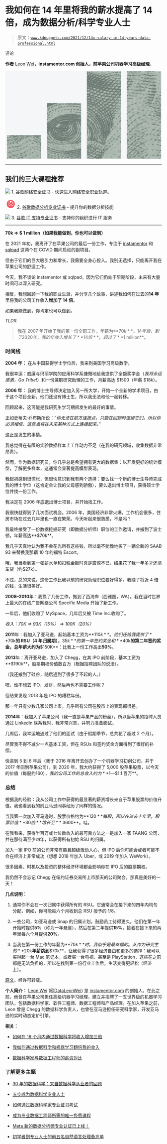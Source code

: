 # 我如何在 14 年里将我的薪水提高了 14 倍，成为数据分析/科学专业人士

> 原文：[`www.kdnuggets.com/2021/12/14x-salary-in-14-years-data-professional.html`](https://www.kdnuggets.com/2021/12/14x-salary-in-14-years-data-professional.html)

评论

**作者** [Leon Wei](https://www.linkedin.com/in/liangwei/)**，instamentor.com 创始人，前苹果公司机器学习高级经理**。

![](img/b3466184dac31c50fd3cf4aaa5eb40c3.png)

* * *

## 我们的三大课程推荐

![](img/0244c01ba9267c002ef39d4907e0b8fb.png) 1\. [谷歌网络安全证书](https://www.kdnuggets.com/google-cybersecurity) - 快速进入网络安全职业轨道。

![](img/e225c49c3c91745821c8c0368bf04711.png) 2\. [谷歌数据分析专业证书](https://www.kdnuggets.com/google-data-analytics) - 提升你的数据分析技能

![](img/0244c01ba9267c002ef39d4907e0b8fb.png) 3\. [谷歌 IT 支持专业证书](https://www.kdnuggets.com/google-itsupport) - 支持你的组织进行 IT 服务

* * *

**70k => $ 1 million（如果我能做到，你也可以做到）**

在 2021 年初，我离开了在苹果公司的最后一份工作，专注于 [instamentor](http://instamentor.com/) 和 [sqlpad](http://sqlpad.io/) 这两个在 COVID 期间启动的副项目。

但由于它们的巨大吸引力和增长，我需要全身心投入。我别无选择，只能离开我在苹果公司的舒适工作。

今天，我不谈论 instamentor 或 sqlpad，因为它们仍处于早期阶段，未来有大量时间可以深入研究。

相反，我想回顾一下我的职业生涯，并分享几个故事，讲述我如何在过去的**14 年**里将我的公司工作收入**增加了 14 倍**。

如果我能做到，你肯定也可以做到。

*TLDR.*

> 我在 2007 年开始了我的第一份全职工作，年薪为**$70k**。14 年后，到了 2020 年，我的年收入增长了**14 倍**，超过了**$1 million**。

### 时间线

**2004 年：** 在从中国获得学士学位后，我来到美国学习高级数学。

我很幸运：威廉与玛丽学院的应用科学系慷慨地给我提供了全额奖学金（*我将永远感激，Go Tribe!*）和一份兼职研究助理的工作，月薪高达 $1500（年薪 $18k）。

**2006 年：** 我的博士生导师决定加入另一所大学，开始一个全新的学术项目，由于这个项目全新，他们还没有博士生，所以我无法和他一起转移。

回顾起来，这可能是我研究生学习期间发生的最好的事情。

正如史蒂夫·乔布斯所说：“*你无法在前方连接点，只能在回顾时连接它们。所以你必须相信，这些点将在未来某种方式上连接起来。*”

这正是发生的事情。

我总觉得在有限的实验数据样本上工作动力不足（在我的研究领域，收集数据非常昂贵）。

然而，作为数据研究员，你几乎总是希望拥有更大的数据集：以开发更好的统计模型，了解更多样本，这通常会显著提高模型表现。

我起初感到很慌张，但很快意识到我有两个选择：要么找一个新的博士生导师完成我的博士学位（这肯定会让我的父母感到骄傲），要么退出博士项目，获得硕士学位并找一份工作。

我决定在 2006 年底退出博士项目，并开始找工作。

我很快就得到了几次面试机会。2006 年，美国经济非常火爆，工作机会很多，住房市场在过去几年里也一直在繁荣。今天听起来很熟悉，不是吗？

我最终接受了一份数据挖掘研究（即数据分析师）职位的工作邀请，并搬到了波士顿，年薪高达**$70k**。

我几乎天真地认为我不会花光所有这些钱，所以毫不犹豫地买了一辆全新的 SAAB 93 来替换我那辆 10 年的福特 Escort。

哦，我当看到第一张薪水单和扣税金额时真是震惊不已，结果花了我一年多才还清车贷（约$27k）。

不过，总的来说，这份工作比我以前的研究助理职位要好得多。我赚了将近 4 倍的钱，生活很美好。

**2008–2010**年：我换了几份工作，搬到了西海岸（西雅图，WA）。我在当时世界上最大的在线广告网络公司 Specific Media 开始了新工作。

一年后，他们收购了 MySpace，几年后又被 Time Inc.收购了。

*收入：70K => 93K（15%） => 100K（20%）*

**2011**年：我加入了亚马逊，起始基本工资为**$110k**。他们还给我提供了**$70k**的 RSU（4 年归属期），**$35k**的第一年签约奖金和**$40k**的第二年签约奖金，总年薪大约为**$150K**：比我上一份工作高出**50%**。

**2013**年：离开亚马逊，加入了 Chegg，在其 IPO 前阶段，基本工资为**$190k**，股票期权价值数百万（根据招聘团队的说法）。

（我还搬到了硅谷，随后遇到了很多了不起的人。）

嘿，谁不想去 IPO，发财，然后再也不需要工作呢？

但结果发现 2013 年是 IPO 的糟糕年份。

那一年只有少数几家公司上市，几乎所有公司在股市上的表现都很差。

**2014**年：我加入了苹果公司（我一直是苹果产品的粉丝），所以当苹果的招聘人员通过 LinkedIn 联系我时，我非常兴奋，并努力准备面试。

几周后，我幸运地通过了他们的面试（由于假期季节，总共花了超过 2 个月）。

尽管我不得不减少一点基本工资，但在 RSUs 和签约奖金方面得到了很好的补偿。

快进到 5 到 6 年后（我于 2016 年离开去创办了一个机器学习初创公司，并于 2017 年回到苹果公司），到 2020 年，我大约获得了 5,000 股苹果股票，以今天的价值（每股约$160），我的公司工作的总收入约为**$1—$1.1 百万**。

### 总结

根据我的经验：我从公司工作中获得的最显著的薪资增长来自于苹果股票的价值升值，我也看到我的前亚马逊同事经历了同样的情况。

当我第一次加入亚马逊时，股票价格约为**$120**每股，所以在过去十年里，股票价值**30 倍**增长至**~$3600**。哇。

在我看来，获得半百万或七位数收入的最可靠方法之一是加入一家 FAANG 公司，并在那待满至少四年，以获得所有初始 RSU 的归属。

加入一家 IPO 前的公司非常有趣且超级激动人心，但 IPO 后你可能会或者可能不会在经济上非常成功（想想 2018 年加入 Uber，或 2019 年加入 WeWork）。

很多因素、时机以及投资的整体经济环境都会影响你在 IPO 后的股票期权。

我仍然不会忘记 Chegg 在纽约证券交易所上市那天的公司聚会。那真是美好的一天！

**几点说明：**

1.  通常你不会在一次归属中获得所有的 RSU。它通常会在接下来的四年内均匀分配，例如，你可能每六个月收到总 RSU 授予的 1/8。

1.  一些公司，如亚马逊或 Snap 的归属计划，鼓励员工待得更久。他们在第一年开始时提供**5%**（称为一年悬崖），然后在第二年提供**15%**，接着在接下来的两年里每六个月提供**20%**。

1.  当我在第一份工作的年薪为**$70k**时，我似乎是最幸福的。从作为研究生的**$20k**年薪跳到**$70k**，让我获得了很多经济自由和更多的选择：我可以买得起一台 Mac 笔记本，或者买一台电视，甚至是 PlayStation，这些在之前都是无法负担的，所以在找到第一份行业工作后，生活变得更轻松（经济上）。

[原文](https://instamentor.com/articles/how-i-14xed-my-salary-in-14-years-as-a-data-analytics-science-professional)。经许可转载。

**个人简介：** [Leon Wei](https://www.linkedin.com/in/liangwei/) ([@DataLeonWei](https://twitter.com/DataLeonWei)) 是 [instamentor.com](http://instamentor.com) 的创始人。在此之前，他曾在苹果公司担任高级机器学习经理，建立并招聘了一支世界级的机器学习团队，包括数据科学家、软件工程师、数据工程师和产品经理。在加入苹果之前，Leon 曾是 Chegg 的数据科学负责人，也曾在亚马逊担任研究科学家，开发亚马逊的实时动态定价引擎。

**相关：**

+   [如何在 18 个月内通过数据科学将收入增加三倍](https://www.kdnuggets.com/2021/10/tripled-my-income-data-science-18-months.html)

+   [我如何通过数据科学和机器学习翻倍我的收入](https://www.kdnuggets.com/2021/06/double-income-data-science-machine-learning.html)

+   [数据科学家与数据工程师的薪资对比](https://www.kdnuggets.com/2021/10/data-scientist-data-engineer-salary.html)

### 了解更多主题

+   [30 年的数据科学：来自数据科学从业者的回顾](https://www.kdnuggets.com/30-years-of-data-science-a-review-from-a-data-science-practitioner)

+   [五步成为数据科学专业人士](https://www.kdnuggets.com/2022/03/become-data-science-professional-five-steps.html)

+   [如何通过数据科学家专业证书考试](https://www.kdnuggets.com/2023/08/ace-data-scientist-professional-certificate.html)

+   [成为专业数据工程师所需的唯一免费课程](https://www.kdnuggets.com/the-only-free-course-you-need-to-become-a-professional-data-engineer)

+   [Meta 新的数据分析师专业认证已上线！](https://www.kdnuggets.com/metas-new-data-analyst-professional-certification-has-dropped)

+   [初学者到专业人士的前五名自然语言处理备忘单](https://www.kdnuggets.com/2022/12/top-5-nlp-cheat-sheets-beginners-professional.html)
